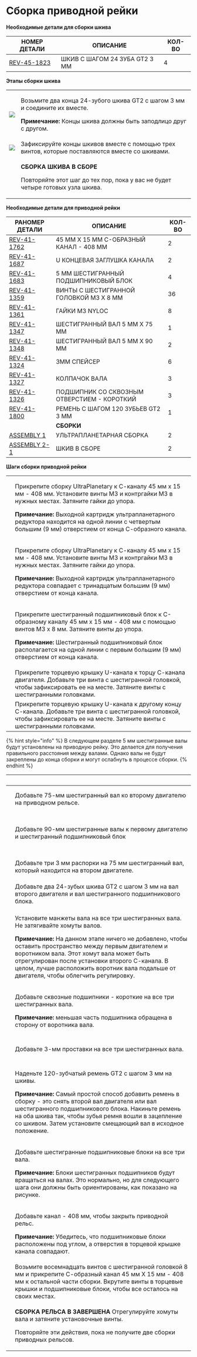 # Сборка приводной рейки

**Необходимые детали для сборки шкива**

| **НОМЕР ДЕТАЛИ**                                        | **ОПИСАНИЕ**                  | **КОЛ-ВО** |
| ------------------------------------------------------- | ----------------------------- | ---------- |
| [REV-45-1823](https://www.revrobotics.com/rev-45-1823/) | ШКИВ С ШАГОМ 24 ЗУБА GT2 3 ММ | 4          |

**Этапы сборки шкива**

|                                                                                                                                                                                                                                                                                                        |                                                                                                                                                                              |
| ------------------------------------------------------------------------------------------------------------------------------------------------------------------------------------------------------------------------------------------------------------------------------------------------------ | ---------------------------------------------------------------------------------------------------------------------------------------------------------------------------- |
| ![](https://2589213514-files.gitbook.io/\~/files/v0/b/gitbook-legacy-files/o/assets%2F-M5yw0n8IneF5-9ybLjT%2F-MMNXHe4UxvAbsVs\_S0A%2F-MMRIXHE3xAu3mVAKr6b%2FMwP\_putting%20the%20pulley%20together%201.svg?alt=media\&token=4ab93094-0e3c-40e6-b934-ce03fa3fcde9)                                      | <p>Возьмите два конца 24-зубого шкива GT2 с шагом 3 мм и соедините их вместе.</p><p></p><p><strong>Примечание:</strong> Концы шкива должны быть заподлицо друг с другом.</p> |
| ![](https://2589213514-files.gitbook.io/\~/files/v0/b/gitbook-legacy-files/o/assets%2F-M5yw0n8IneF5-9ybLjT%2F-MMNXHe4UxvAbsVs\_S0A%2F-MMRAoTLxCKo\_9ZgzKrU%2FMwP\_putting%20the%20pulley%20together%202.svg?alt=media\&token=0dcd1fb0-88ae-446d-b6bb-fa3e5f892a0e)                                     | Зафиксируйте концы шкивов вместе с помощью трех винтов, которые поставляются вместе со шкивами.                                                                              |
| <img src="https://2589213514-files.gitbook.io/~/files/v0/b/gitbook-legacy-files/o/assets%2F-M5yw0n8IneF5-9ybLjT%2F-MMNXHe4UxvAbsVs_S0A%2F-MMRArULO6NQ0vbzqD8Y%2FMwP_putting%20the%20pulley%20together%203.svg?alt=media&#x26;token=1a2fe9fc-28f6-4da7-abc3-0ad7541be6af" alt="" data-size="original">  | <p><strong>СБОРКА ШКИВА В СБОРЕ</strong> </p><p>Повторяйте этот шаг до тех пор, пока у вас не будет четыре готовых узла шкива.</p>                                           |

**Необходимые детали для приводной рейки**

| **PAНОМЕР ДЕТАЛИ**                                      | **ОПИСАНИЕ**                                | **КОЛ-ВО** |
| ------------------------------------------------------- | ------------------------------------------- | ---------- |
| [REV-41-1762](https://www.revrobotics.com/rev-41-1762/) | 45 ММ X 15 ММ С-ОБРАЗНЫЙ КАНАЛ - 408 ММ     | 2          |
| [REV-41-1687](https://www.revrobotics.com/rev-41-1687/) | U КОНЦЕВАЯ ЗАГЛУШКА КАНАЛА                  | 2          |
| [REV-41-1683](https://www.revrobotics.com/rev-41-1683/) | 5 ММ ШЕСТИГРАННЫЙ ПОДШИПНИКОВЫЙ БЛОК        | 4          |
| [REV-41-1359](https://www.revrobotics.com/rev-41-1359/) | ВИНТЫ С ШЕСТИГРАННОЙ ГОЛОВКОЙ M3 X 8 ММ     | 36         |
| [REV-41-1361](https://www.revrobotics.com/rev-41-1361/) | ГАЙКИ M3 NYLOC                              | 8          |
| [REV-41-1347](https://www.revrobotics.com/rev-41-1347/) | ШЕСТИГРАННЫЙ ВАЛ 5 ММ X 75 ММ               | 1          |
| [REV-41-1348](https://www.revrobotics.com/rev-41-1348/) | ШЕСТИГРАННЫЙ ВАЛ 5 ММ X 90 ММ               | 2          |
| [REV-41-1324](https://www.revrobotics.com/rev-41-1324/) | 3MM СПЕЙСЕР                                 | 6          |
| [REV-41-1327](https://www.revrobotics.com/rev-41-1327/) | КОЛПАЧОК ВАЛА                               | 3          |
| [REV-41-1326](https://www.revrobotics.com/rev-41-1326/) | ПОДШИПНИК СО СКВОЗНЫМ ОТВЕРСТИЕМ - КОРОТКИЙ | 3          |
| [REV-41-1800](https://www.revrobotics.com/rev-41-1800/) | РЕМЕНЬ С ШАГОМ 120 ЗУБЬЕВ GT2 3 ММ          | 1          |
|                                                         | **СБОРКИ**                                  |            |
| [ASSEMBLY 1](broken-reference)                          | УЛЬТРАПЛАНЕТАРНАЯ СБОРКА                    | 2          |
| [ASSEMBLY 2-1](broken-reference)                        | ШКИВ В СБОРЕ                                | 2          |

**Шаги сборки приводной рейки**

|                                                                                                                                                                                                                                                                                                                        |                                                                                                                                                                                                                                                                                                                                               |
| ---------------------------------------------------------------------------------------------------------------------------------------------------------------------------------------------------------------------------------------------------------------------------------------------------------------------- | --------------------------------------------------------------------------------------------------------------------------------------------------------------------------------------------------------------------------------------------------------------------------------------------------------------------------------------------- |
| <img src="https://2589213514-files.gitbook.io/~/files/v0/b/gitbook-legacy-files/o/assets%2F-M5yw0n8IneF5-9ybLjT%2F-MG9hZuVF88ps6xfLXsc%2F-MG9vYAJQ3MYwnHo9_h8%2FFSK_MBGRW__attach%20motor%20one.svg.2020_09_01_13_13_26.0.svg?alt=media&#x26;token=cc86831b-fb56-46e7-a1ed-5bb767dfe852" alt="" data-size="original">  | <p>Прикрепите сборку UltraPlanetary к С-каналу 45 мм x 15 мм - 408 мм. Установите винты M3 и контргайки M3 в нужных местах. Затяните гайки до упора.</p><p></p><p><strong>Примечание:</strong> Выходной картридж ультрапланетарного редуктора находится на одной линии с четвертым большим (9 мм) отверстием от конца С-образного канала.</p> |
| <img src="https://2589213514-files.gitbook.io/~/files/v0/b/gitbook-legacy-files/o/assets%2F-M5yw0n8IneF5-9ybLjT%2F-MG9RkA1fcqhWI6aOC8c%2F-MG9hU--PrMD6nyvl_VT%2FFSK_MBGRW__add%20screws%20to%20motor%20two.svg?alt=media&#x26;token=ba3dbf78-80cc-4fc5-b5cd-cf2917fb7407" alt="" data-size="original">                 | <p>Прикрепите сборку UltraPlanetary к С-каналу 45 мм x 15 мм - 408 мм. Установите винты M3 и контргайки M3 в нужных местах. Затяните гайки до упора.</p><p></p><p><strong>Примечание:</strong> Выходной картридж ультрапланетарного редуктора совпадает с тринадцатым большим (9 мм) отверстием от конца канала.</p>                          |
| <img src="https://2589213514-files.gitbook.io/~/files/v0/b/gitbook-legacy-files/o/assets%2F-M5yw0n8IneF5-9ybLjT%2F-MMM0qx-cdfgSj0l9GsB%2F-MMMm6BmtneiBG-NICYu%2FMDK_DR%20-%20Add%201st%20Bearing%20Block.svg?alt=media&#x26;token=fc4b6131-d6db-4a61-abf5-969fc41fb7bb" alt="" data-size="original">                   | <p>Прикрепите шестигранный подшипниковый блок к С-образному каналу 45 мм x 15 мм - 408 мм с помощью винтов M3 x 8 мм. Затяните винты до упора.</p><p></p><p><strong>Примечание:</strong> Шестигранный подшипниковый блок располагается на одной линии с первым большим (9 мм) отверстием от конца канала.</p>                                 |
| <img src="https://2589213514-files.gitbook.io/~/files/v0/b/gitbook-legacy-files/o/assets%2F-M5yw0n8IneF5-9ybLjT%2F-MG9RkA1fcqhWI6aOC8c%2F-MG9bt1R-BbzWWJn8_ub%2FFSK_MBGRW__add%20end%20cap%201.svg?alt=media&#x26;token=a7422f2c-dd0b-4480-9af0-25a3a9cc11d6" alt="" data-size="original">                             | Прикрепите торцевую крышку U-канала к торцу С-канала двигателя. Добавьте три винта с шестигранной головкой, чтобы зафиксировать ее на месте. Затяните винты с шестигранными головками.                                                                                                                                                        |
| <img src="https://2589213514-files.gitbook.io/~/files/v0/b/gitbook-legacy-files/o/assets%2F-M5yw0n8IneF5-9ybLjT%2F-MMM0qx-cdfgSj0l9GsB%2F-MMMEOZSOCfDWvXY-CCF%2FMDK_DR-%20Add%202nd%20Endcape.svg?alt=media&#x26;token=261f812f-5b48-4c4a-a815-28fd0f05b314" alt="" data-size="original">                              | Прикрепите торцевую крышку U-канала к другому концу С-канала. Добавьте три винта с шестигранной головкой, чтобы зафиксировать ее на месте. Затяните винты с шестигранными головками.                                                                                                                                                          |

{% hint style="info" %}
В следующем разделе 5 мм шестигранные валы будут установлены на приводную рейку. Это делается для получения правильного расстояния между валами. Однако валы не будут закреплены до конца сборки и могут ослабнуть в процессе сборки.
{% endhint %}

| ​                                                                                                                                                                                                                                                                                                                              | ​                                                                                                                                                                                                                                                                                                                                                                                                                       |
| ------------------------------------------------------------------------------------------------------------------------------------------------------------------------------------------------------------------------------------------------------------------------------------------------------------------------------ | ----------------------------------------------------------------------------------------------------------------------------------------------------------------------------------------------------------------------------------------------------------------------------------------------------------------------------------------------------------------------------------------------------------------------- |
| <p>​</p><p><img src="https://2589213514-files.gitbook.io/~/files/v0/b/gitbook-legacy-files/o/assets%2F-M5yw0n8IneF5-9ybLjT%2F-MMM0qx-cdfgSj0l9GsB%2F-MMMeDK9jRZHSwQHO0jt%2FMDK_DR%20-%20Add%2075mm%20Shaft.svg?alt=media&#x26;token=2933b741-6d30-4021-9311-16babfb1fb13" alt="" data-size="original"></p>                     | Добавьте 75-мм шестигранный вал ко второму двигателю на приводном рельсе.                                                                                                                                                                                                                                                                                                                                               |
| <p>​</p><p><img src="https://2589213514-files.gitbook.io/~/files/v0/b/gitbook-legacy-files/o/assets%2F-M5yw0n8IneF5-9ybLjT%2F-MMM0qx-cdfgSj0l9GsB%2F-MMMeVIDUr7s7EJg9uOB%2FMDK_DR%20-%20Add%2090mm%20Shafts.svg?alt=media&#x26;token=83ad1661-76c2-40c2-bdad-6e76f020f932" alt="" data-size="original"></p><p>​</p>            | Добавьте 90-мм шестигранные валы к первому двигателю и шестигранный подшипниковый блок                                                                                                                                                                                                                                                                                                                                  |
| <p>​</p><p><img src="https://2589213514-files.gitbook.io/~/files/v0/b/gitbook-legacy-files/o/assets%2F-M5yw0n8IneF5-9ybLjT%2F-MMM0qx-cdfgSj0l9GsB%2F-MMMepFZB2vEa2VjVToF%2FMDK_DR%20-%20Add%203%203mm%20Spacers.svg?alt=media&#x26;token=e7bc180a-958d-4d43-80a7-7e4eff7128de" alt="" data-size="original"></p>                | Добавьте три 3 мм распорки на 75 мм шестигранный вал, который находится на втором двигателе.                                                                                                                                                                                                                                                                                                                            |
| <p>​</p><p><img src="https://2589213514-files.gitbook.io/~/files/v0/b/gitbook-legacy-files/o/assets%2F-M5yw0n8IneF5-9ybLjT%2F-MMM0qx-cdfgSj0l9GsB%2F-MMMIQJ3QVaw75owcgvP%2FMDK_DR%20-%20Add%20Pulleys.svg?alt=media&#x26;token=0afd5dbb-b34e-41cb-8979-35eb6a794cd0" alt="" data-size="original"></p>                          | Добавьте два 24-зубых шкива GT2 с шагом 3 мм на вал второго двигателя и вал шестигранного подшипникового блока.                                                                                                                                                                                                                                                                                                         |
| <p>​</p><p><img src="https://2589213514-files.gitbook.io/~/files/v0/b/gitbook-legacy-files/o/assets%2F-M5yw0n8IneF5-9ybLjT%2F-MMM0qx-cdfgSj0l9GsB%2F-MMMcaWxkoN9acdpf8XQ%2FMDK_DR%20-%20Add%20Shaft%20Collars%20(all%20shafts).svg?alt=media&#x26;token=e970cf0e-22f5-4cc2-8145-9a0853266603" alt="" data-size="original"></p> | <p>Установите манжеты вала на все три шестигранных вала. Не затягивайте хомуты валов.</p><p></p><p><strong>Примечание:</strong> На данном этапе ничего не добавлено, чтобы оставить пространство между первым двигателем и воротником вала. Этот хомут вала может быть отрегулирован после установки второго С-канала. В целом, лучше расположить воротник вала подальше от двигателя, чтобы облегчить регулировку.</p> |
| <p>​</p><p><img src="https://2589213514-files.gitbook.io/~/files/v0/b/gitbook-legacy-files/o/assets%2F-M5yw0n8IneF5-9ybLjT%2F-MMM0qx-cdfgSj0l9GsB%2F-MMMcvPZyMibXz5coNhz%2FMDK_DR-%20Add%20TBBS%20(all%20shafts).svg?alt=media&#x26;token=0418d248-d424-4035-9bc8-6ce418007dbd" alt="" data-size="original"></p>               | <p>Добавьте сквозные подшипники - короткие на все три шестигранных вала.</p><p></p><p><strong>Примечание:</strong> меньшая часть подшипника обращена в сторону от воротника вала.</p>                                                                                                                                                                                                                                   |
| <p>​</p><p><img src="https://2589213514-files.gitbook.io/~/files/v0/b/gitbook-legacy-files/o/assets%2F-M5yw0n8IneF5-9ybLjT%2F-MMM0qx-cdfgSj0l9GsB%2F-MMMbx2aNj-K_AjZwlaU%2FMDK_DR%20-%20Add%203mm%20Spacers%20(all%20shafts).svg?alt=media&#x26;token=c0c502d0-30ee-44ae-8d77-3f9422b8b5be" alt="" data-size="original"></p>   | Добавьте 3-мм проставки на все три шестигранных вала.                                                                                                                                                                                                                                                                                                                                                                   |
| <p>​</p><p><img src="https://2589213514-files.gitbook.io/~/files/v0/b/gitbook-legacy-files/o/assets%2F-M5yw0n8IneF5-9ybLjT%2F-MMM0qx-cdfgSj0l9GsB%2F-MMMU_h-iHxKU3baiOwq%2FMDK_DR%20-%20Add%20Belt.svg?alt=media&#x26;token=ca957787-8642-4f9a-8f7d-0b6dc7fb24b0" alt="" data-size="original"></p>                             | <p>Наденьте 120-зубчатый ремень GT2 с шагом 3 мм на шкивы.</p><p></p><p><strong>Примечание:</strong> Самый простой способ добавить ремень в сборку - это снять второй вал двигателя или вал шестигранного подшипникового блока. Накиньте ремень на оба шкива так, чтобы зубья ремня вошли в зацепление со шкивом. Затем установите смещающий вал в исходное положение.</p>                                              |
| <p>​</p><p><img src="https://2589213514-files.gitbook.io/~/files/v0/b/gitbook-legacy-files/o/assets%2F-M5yw0n8IneF5-9ybLjT%2F-MMM0qx-cdfgSj0l9GsB%2F-MMMcQRJDGQAMRAO4xL9%2FMDK_DR%20-%20Add%20Bearing%20Block.svg?alt=media&#x26;token=44cc12cc-fb0b-42aa-973f-98d78d18ed2d" alt="" data-size="original"></p>                  | <p>Добавьте шестигранные подшипниковые блоки на все три вала.</p><p></p><p><strong>Примечание:</strong> Блоки шестигранных подшипников будут вращаться на валах. Это нормально, но для следующего шага они должны быть ориентированы, как показано на рисунке.</p>                                                                                                                                                      |
| <p>​</p><p><img src="https://2589213514-files.gitbook.io/~/files/v0/b/gitbook-legacy-files/o/assets%2F-M5yw0n8IneF5-9ybLjT%2F-MMM0qx-cdfgSj0l9GsB%2F-MMMZy4-kD7as1J1i0oL%2FMDK_DR%20-%20Add%20Second%20Channel.svg?alt=media&#x26;token=f98ca741-3480-421b-a1fb-5a2409464a8c" alt="" data-size="original"></p>                 | <p>Добавьте канал - 408 мм, чтобы закрыть приводной рельс.</p><p></p><p><strong>Примечание:</strong> Убедитесь, что подшипниковые блоки расположены под углом, а отверстия в торцевой крышке канала совпадают.</p>                                                                                                                                                                                                      |
| <p>​</p><p><img src="https://2589213514-files.gitbook.io/~/files/v0/b/gitbook-legacy-files/o/assets%2F-M5yw0n8IneF5-9ybLjT%2F-MMM0qx-cdfgSj0l9GsB%2F-MMMarAr7ZvVTw1XaC5u%2FMDK_DR%20-%20Secure%20with%20screws.svg?alt=media&#x26;token=5bc0df00-1677-4748-8ec0-dfe05f15ed43" alt="" data-size="original"></p>                 | Возьмите восемнадцать винтов с шестигранной головкой 8 мм и прикрепите С-образный канал 45 мм X 15 мм - 408 мм к остальной части сборки. Вкрутите винты в торцевые крышки и подшипниковые блоки, чтобы все осталось на своих местах.                                                                                                                                                                                    |
| <p>​</p><p><img src="https://2589213514-files.gitbook.io/~/files/v0/b/gitbook-legacy-files/o/assets%2F-M5yw0n8IneF5-9ybLjT%2F-MMM0qx-cdfgSj0l9GsB%2F-MMMfz4Hu4_6uw5IxOhg%2FMDK_DR-Finished.svg?alt=media&#x26;token=3b239dfc-b3c6-40e3-94a5-63286ad94d7e" alt="" data-size="original"></p>                                     | <p><strong>СБОРКА РЕЛЬСА В ЗАВЕРШЕНА</strong> Отрегулируйте хомуты вала и затяните установочные винты.</p><p></p><p>Повторяйте эти действия, пока не получите две сборки приводных рельсов.</p>                                                                                                                                                                                                                         |
